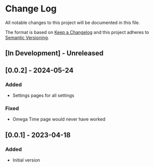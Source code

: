 # Change Log

All notable changes to this project will be documented in this file.

The format is based on [Keep a Changelog](http://keepachangelog.com/)
and this project adheres to [Semantic Versioning](http://semver.org/).

## \[In Development\] - Unreleased

## \[0.0.2\] - 2024-05-24

### Added

- Settings pages for all settings

### Fixed

- Omega Time page would never have worked

## \[0.0.1\] - 2023-04-18

### Added

- Initial version
